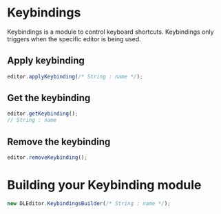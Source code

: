 # Keybindings
Keybindings is a module to control keyboard shortcuts.
Keybindings only triggers when the specific editor is being used.

## Apply keybinding
```js
editor.applyKeybinding(/* String : name */);
```

## Get the keybinding
```js
editor.getKeybinding();
// String : name
```

## Remove the keybinding
```js
editor.removeKeybinding();
```

# Building your Keybinding module
```js
new DLEditor.KeybindingsBuilder(/* String : name */);
```
